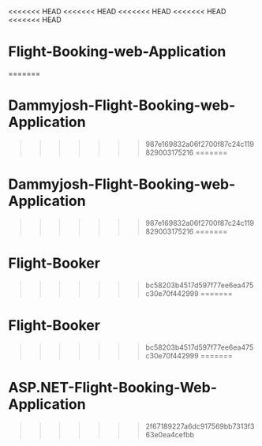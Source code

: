 <<<<<<< HEAD
<<<<<<< HEAD
<<<<<<< HEAD
<<<<<<< HEAD
<<<<<<< HEAD
# Flight-Booking-web-Application
=======
# Dammyjosh-Flight-Booking-web-Application
>>>>>>> 987e169832a06f2700f87c24c119829003175216
=======
# Dammyjosh-Flight-Booking-web-Application
>>>>>>> 987e169832a06f2700f87c24c119829003175216
=======
# Flight-Booker
>>>>>>> bc58203b4517d597f77ee6ea475c30e70f442999
=======
# Flight-Booker
>>>>>>> bc58203b4517d597f77ee6ea475c30e70f442999
=======
# ASP.NET-Flight-Booking-Web-Application
>>>>>>> 2f67189227a6dc917569bb7313f363e0ea4cefbb

